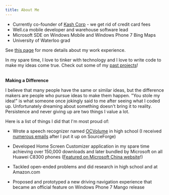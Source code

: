 ```yaml
---
title: About Me
---
```


- Currently co-founder of [Kash Corp][6] - we get rid of credit card fees
- Well.ca mobile developer and warehouse software lead
- Microsoft SDE on Windows Mobile and Windows Phone 7 Bing Maps
- University of Waterloo grad

See [this page][1] for more details about my work experience.

In my spare time, I love to tinker with technology and I love to write code to
make my ideas come true. Check out some of my [past projects][2]!
<br/>
<br/>

**Making a Difference**

I believe that many people have the same or similar ideas, but the difference
makers are people who pursue ideas to make them happen. "You stole my idea!" is
what someone once jokingly said to me after seeing what I coded up.
Unfortunately dreaming about something doesn't bring it to reality. Persistence
and never giving up are two things I value a lot.

Here is a list of things I did that I'm most proud of:

- Wrote a speech recognizer named [OCVolume][3] in high school (I received
  [numerous emails][4] after I put it up on SourceForge)
- Developed Home Screen Customizer application in my spare time achieving over
  150,000 downloads and later bundled by Microsoft on all Huawei C8300 phones
  ([Featured on Microsoft China website][5]!)
- Tackled open-ended problems and did research in high school and at Amazon.com
- Proposed and prototyped a new driving navigation experience that became an
  official feature on Windows Phone 7 Mango release

  [1]: /work-experience/
  [2]: /past-personal-projects/
  [3]: http://ocvolume.sf.net/
  [4]: /label/ocvolume/
  [5]: /2011/03/27/home-screen-customizer-found-on-microsoft-china/
  [6]: http://withkash.com

